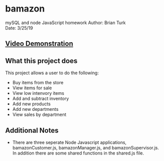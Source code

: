 # bamazon
mySQL and node JavaScript homework
Author: Brian Turk  
Date: 3/25/19

## [Video Demonstration](https://photos.app.goo.gl/9eZKYB1XLZjagCMF8)


## What this project does
This project allows a user to do the following:
* Buy items from the store
* View items for sale
* View low intenvory items
* Add and subtract inventory
* Add new products
* Add new departments
* View sales by department


## Additional Notes
* There are three seperate Node Javascript applications, bamazonCustomer.js, bamazonManager.js, and bamazonSupervisor.js.  In addition there are some shared functions in the shared.js file.